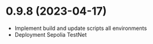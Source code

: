 # 0.9.8 (2023-04-17)

- Implement build and update scripts all environments
- Deployment Sepolia TestNet
